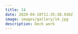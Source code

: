 ```yaml
---
title: 14
date: 2020-04-10T11:35:38.936Z
image: images/gallery/14.jpg
description: Deck work
---
```

